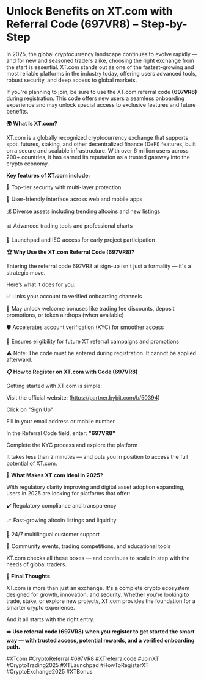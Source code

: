 # Unlock Benefits on XT.com with Referral Code (697VR8) – Step-by-Step

In 2025, the global cryptocurrency landscape continues to evolve rapidly — and for new and seasoned traders alike, choosing the right exchange from the start is essential. XT.com stands out as one of the fastest-growing and most reliable platforms in the industry today, offering users advanced tools, robust security, and deep access to global markets.

If you're planning to join, be sure to use the XT.com referral code **(697VR8)** during registration. This code offers new users a seamless onboarding experience and may unlock special access to exclusive features and future benefits.

**🌍 What Is XT.com?**

XT.com is a globally recognized cryptocurrency exchange that supports spot, futures, staking, and other decentralized finance (DeFi) features, built on a secure and scalable infrastructure. With over 6 million users across 200+ countries, it has earned its reputation as a trusted gateway into the crypto economy.

**Key features of XT.com include:**

🔐 Top-tier security with multi-layer protection

📱 User-friendly interface across web and mobile apps

💰 Diverse assets including trending altcoins and new listings

📊 Advanced trading tools and professional charts

🚀 Launchpad and IEO access for early project participation

**🏆 Why Use the XT.com Referral Code (697VR8)?**

Entering the referral code 697VR8 at sign-up isn't just a formality — it's a strategic move.

Here’s what it does for you:

✅ Links your account to verified onboarding channels

💸 May unlock welcome bonuses like trading fee discounts, deposit promotions, or token airdrops (when available)

🛡️ Accelerates account verification (KYC) for smoother access

🎯 Ensures eligibility for future XT referral campaigns and promotions

⚠️ Note: The code must be entered during registration. It cannot be applied afterward.

**📋 How to Register on XT.com with Code (697VR8)**

Getting started with XT.com is simple:

Visit the official website: (https://partner.bybit.com/b/50394)

Click on "Sign Up"

Fill in your email address or mobile number

In the Referral Code field, enter: **"697VR8"**

Complete the KYC process and explore the platform

It takes less than 2 minutes — and puts you in position to access the full potential of XT.com.

**🔎 What Makes XT.com Ideal in 2025?**

With regulatory clarity improving and digital asset adoption expanding, users in 2025 are looking for platforms that offer:

✔️ Regulatory compliance and transparency

📈 Fast-growing altcoin listings and liquidity

💬 24/7 multilingual customer support

🧠 Community events, trading competitions, and educational tools

XT.com checks all these boxes — and continues to scale in step with the needs of global traders.

**💬 Final Thoughts**

XT.com is more than just an exchange. It's a complete crypto ecosystem designed for growth, innovation, and security. Whether you're looking to trade, stake, or explore new projects, XT.com provides the foundation for a smarter crypto experience.

And it all starts with the right entry.

**➡️ Use referral code (697VR8) when you register to get started the smart way — with trusted access, potential rewards, and a verified onboarding path.**

#XTcom #CryptoReferral #697VR8 #XTreferralcode #JoinXT #CryptoTrading2025 #XTLaunchpad #HowToRegisterXT #CryptoExchange2025 #XTBonus
